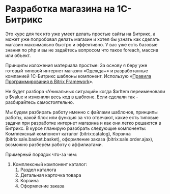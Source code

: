 <h1>Разработка магазина на 1С-Битрикс</h1>
<p>Это курс для тех кто уже умеет делать простые сайты на Битрикс, а может уже попробовал делать магазин и хотел бы узнать как сделать магазин максимально быстро и эффективно. У вас уже есть базовые знания по php и вы не задаётесь вопросом что такое foreach, массив или объект.</p>

<p>Принципы изложения материала простые: За основу я беру уже готовый типовой интернет магазин «Одежда+» и разработанные компанией 1С-Битрикс шаблоны компонент. Использую «<a href="http://dev.1c-bitrix.ru/learning/course/?COURSE_ID=43&CHAPTER_ID=04776&LESSON_PATH=3913.4776">Правила Программирования в Bitrix Framework</a>».</p>

<p>Не будет разбора «Уникальных ситуаций» когда $arItem переименовали в $value и изменили весь код в шаблоне. Если сделали так - разбирайтесь самостоятельно.</p>

<p>Мы будем разбирать работу именно с файлами шаблонов, принципы работы, какой блок или функция за что отвечают, какие есть типовые задачи при разработке интернет магазина и как они легко решаются в Битрикс. В курсе планирую разобрать следующие компоненты: Комплексный компонент каталог (bitrix:catalog), Корзина (bitrix:sale.basket.basket), оформление заказа (bitrix:sale.order.ajax), возможно разберём работу с аффилиатами.</p>

<p>Примерный порядок что-за чем:</p>
<ol>
<li>Комплексный компонент каталог:<br />
<ol>
    <li>Раздел каталога</li>
    <li>Детальная карточка товара</li>
</li>
<li>Корзина</li>
<li>Оформление заказа</li>
</ol>